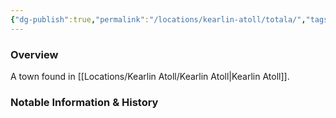 ```yaml
---
{"dg-publish":true,"permalink":"/locations/kearlin-atoll/totala/","tags":["Location","Unexplored"],"updated":"2024-12-13T22:42:25.858+00:00"}
---
```



### Overview
A town found in [[Locations/Kearlin Atoll/Kearlin Atoll\|Kearlin Atoll]].

### Notable Information & History 